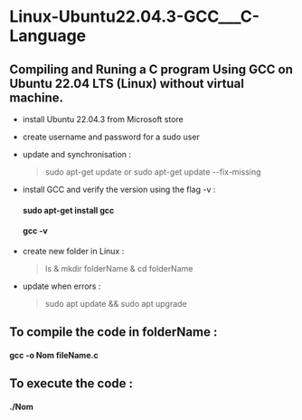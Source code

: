 # Linux-Ubuntu22.04.3-GCC___C-Language
## Compiling and Runing a C program Using GCC on Ubuntu 22.04 LTS (Linux) without virtual machine.

- install Ubuntu 22.04.3 from Microsoft store
- create username and password for a sudo user
- update and synchronisation :
  > sudo apt-get update
   or
  > sudo apt-get update --fix-missing

- install GCC and verify the version using the flag -v :
    #### sudo apt-get install gcc
    #### gcc -v

- create new folder in Linux :
  > ls
  &
  > mkdir folderName
  &
  > cd folderName

- update when errors :
  > sudo apt update && sudo apt upgrade


## To compile the code in folderName :
  #### gcc -o Nom fileName.c

## To execute the code :
  #### ./Nom
